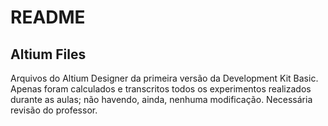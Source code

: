 # README

## Altium Files
Arquivos do Altium Designer da primeira versão da Development Kit Basic.
Apenas foram calculados e transcritos todos os experimentos realizados durante as aulas; não havendo, ainda, nenhuma modificação. Necessária revisão do professor.
